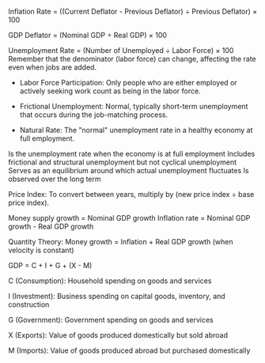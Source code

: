 Inflation Rate = ((Current Deflator - Previous Deflator) ÷ Previous Deflator) × 100

GDP Deflator = (Nominal GDP ÷ Real GDP) × 100

Unemployment Rate = (Number of Unemployed ÷ Labor Force) × 100 Remember that the denominator (labor force) can change, affecting the rate even when jobs are added.

- Labor Force Participation: Only people who are either employed or actively seeking work count as being in the labor force.

- Frictional Unemployment: Normal, typically short-term unemployment that occurs during the job-matching process.


- Natural Rate: The "normal" unemployment rate in a healthy economy at full employment.

Is the unemployment rate when the economy is at full employment
Includes frictional and structural unemployment but not cyclical unemployment
Serves as an equilibrium around which actual unemployment fluctuates
Is observed over the long term


Price Index: To convert between years, multiply by (new price index ÷ base price index).


Money supply growth = Nominal GDP growth
Inflation rate = Nominal GDP growth - Real GDP growth


Quantity Theory: Money growth = Inflation + Real GDP growth (when velocity is constant)


GDP = C + I + G + (X - M)

C (Consumption): Household spending on goods and services

I (Investment): Business spending on capital goods, inventory, and construction

G (Government): Government spending on goods and services

X (Exports): Value of goods produced domestically but sold abroad

M (Imports): Value of goods produced abroad but purchased domestically